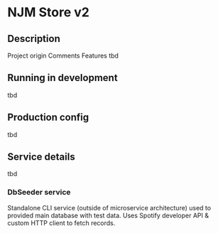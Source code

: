 # NJM Store v2

## Description

Project origin
Comments
Features
tbd

## Running in development

tbd

## Production config

tbd

## Service details

tbd

### DbSeeder service

Standalone CLI service (outside of microservice architecture) used to provided main database with test data. Uses 
Spotify developer API & custom HTTP client to fetch records.